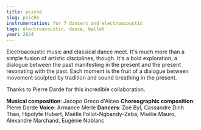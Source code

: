 ```yaml
---
title: psiché
slug: psiche
instrumentation: for 7 dancers and electroacoustic
tags: electroacoustic, dance, ballet
year: 2024
---
```

Electroacoustic music and classical dance meet. It's much more than a simple fusion of artistic disciplines, though.
It's a bold exploration, a dialogue between the past manifesting in the present and the present resonating with the past. Each moment is the fruit of a dialogue between movement sculpted by tradition and sound breathing in the present.

Thanks to Pierre Darde for this incredible collaboration.

**Musical composition**: Jacopo Greco d'Alceo
**Choreographic composition**: Pierre Darde
**Voice**: Armance Merle
**Dancers**: Zoé Byl, Cassandre Dinh Thao,
Hipolyte Hubert, Maëlle Follot-Ngbandy-Zeba, Maélie Mauro,
Alexandre Marchand, Eugénie Noblanc